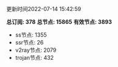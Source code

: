 更新时间2022-07-14 15:42:59

**总订阅: 378**
**总节点: 15865**
**有效节点: 3893**
- ss节点: 1355
- ssr节点: 26
- v2ray节点: 2079
- trojan节点: 432
